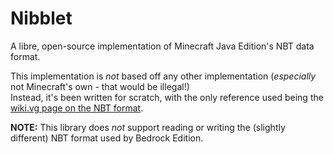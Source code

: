 # Nibblet
A libre, open-source implementation of Minecraft Java Edition's NBT data format.  

This implementation is _not_ based off any other implementation (_especially_ not Minecraft's own - that would be illegal!)  
Instead, it's been written for scratch, with the only reference used being the [wiki.vg page on the NBT format](https://wiki.vg/NBT).

**NOTE:** This library does _not_ support reading or writing the (slightly different) NBT format used by Bedrock Edition.
